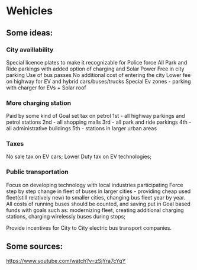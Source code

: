 # Wehicles

## Some ideas:

### City availlability

Special licence plates to make it recognizable for Police force
All Park and Ride parkings with added option of charging and Solar Power
Free in city parking
Use of bus passes
No additional cost of entering the city
Lower fee on highway for EV and hybrid cars/buses/trucks
Special Ev zones - parking with charger for EVs + Solar roof

### More charging station
Paid by some kind of Goal set tax on petrol
1st - all highway parkings and petrol stations
2nd - all shopping malls
3rd - all park and ride parkings
4th - all administrative buildings
5th - stations in larger urban areas

### Taxes
No sale tax on EV cars;
Lower Duty tax on EV technologies;

### Public transportation
Focus on developing technology with local industries participating
Force step by step change in fleet of buses in larger cities - providing cheap used fleet(still relatively new) to smaller cities, changing bus fleet year by year.
All costs of running buses should be counted, and saving put in Goal based funds with goals such as: modernizing fleet, creating additional charging stations, charging wirelessly buses during stops;

Provide incentives for City to City electric bus transport companies.


## Some sources:
https://www.youtube.com/watch?v=zSjYra7cYqY

